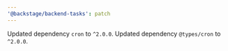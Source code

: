```yaml
---
'@backstage/backend-tasks': patch
---
```


Updated dependency `cron` to `^2.0.0`.
Updated dependency `@types/cron` to `^2.0.0`.
